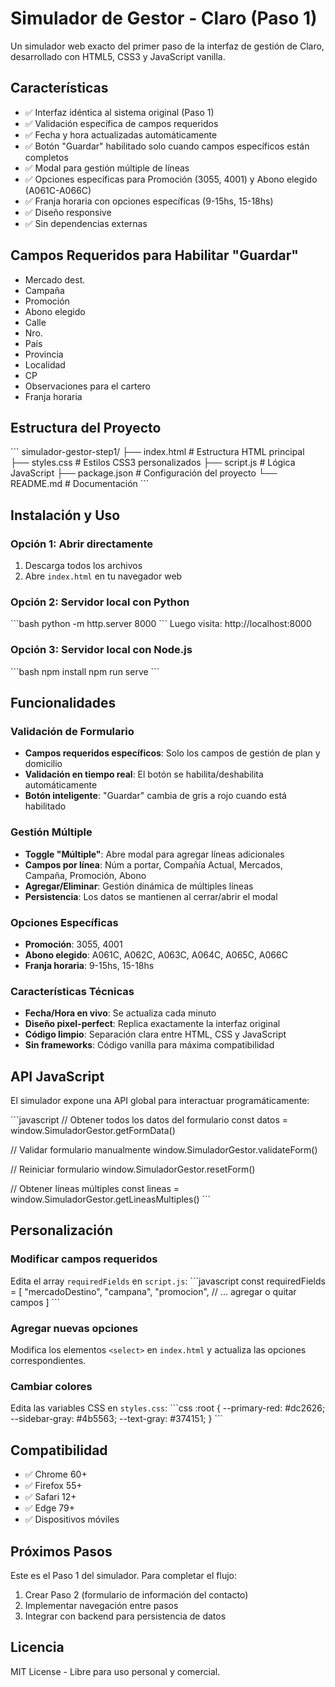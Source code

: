 # Simulador de Gestor - Claro (Paso 1)

Un simulador web exacto del primer paso de la interfaz de gestión de Claro, desarrollado con HTML5, CSS3 y JavaScript vanilla.

## Características

- ✅ Interfaz idéntica al sistema original (Paso 1)
- ✅ Validación específica de campos requeridos
- ✅ Fecha y hora actualizadas automáticamente
- ✅ Botón "Guardar" habilitado solo cuando campos específicos están completos
- ✅ Modal para gestión múltiple de líneas
- ✅ Opciones específicas para Promoción (3055, 4001) y Abono elegido (A061C-A066C)
- ✅ Franja horaria con opciones específicas (9-15hs, 15-18hs)
- ✅ Diseño responsive
- ✅ Sin dependencias externas

## Campos Requeridos para Habilitar "Guardar"

- Mercado dest.
- Campaña
- Promoción
- Abono elegido
- Calle
- Nro.
- País
- Provincia
- Localidad
- CP
- Observaciones para el cartero
- Franja horaria

## Estructura del Proyecto

\`\`\`
simulador-gestor-step1/
├── index.html          # Estructura HTML principal
├── styles.css          # Estilos CSS3 personalizados
├── script.js           # Lógica JavaScript
├── package.json        # Configuración del proyecto
└── README.md          # Documentación
\`\`\`

## Instalación y Uso

### Opción 1: Abrir directamente
1. Descarga todos los archivos
2. Abre `index.html` en tu navegador web

### Opción 2: Servidor local con Python
\`\`\`bash
python -m http.server 8000
\`\`\`
Luego visita: http://localhost:8000

### Opción 3: Servidor local con Node.js
\`\`\`bash
npm install
npm run serve
\`\`\`

## Funcionalidades

### Validación de Formulario
- **Campos requeridos específicos**: Solo los campos de gestión de plan y domicilio
- **Validación en tiempo real**: El botón se habilita/deshabilita automáticamente
- **Botón inteligente**: "Guardar" cambia de gris a rojo cuando está habilitado

### Gestión Múltiple
- **Toggle "Múltiple"**: Abre modal para agregar líneas adicionales
- **Campos por línea**: Núm a portar, Compañía Actual, Mercados, Campaña, Promoción, Abono
- **Agregar/Eliminar**: Gestión dinámica de múltiples líneas
- **Persistencia**: Los datos se mantienen al cerrar/abrir el modal

### Opciones Específicas
- **Promoción**: 3055, 4001
- **Abono elegido**: A061C, A062C, A063C, A064C, A065C, A066C
- **Franja horaria**: 9-15hs, 15-18hs

### Características Técnicas
- **Fecha/Hora en vivo**: Se actualiza cada minuto
- **Diseño pixel-perfect**: Replica exactamente la interfaz original
- **Código limpio**: Separación clara entre HTML, CSS y JavaScript
- **Sin frameworks**: Código vanilla para máxima compatibilidad

## API JavaScript

El simulador expone una API global para interactuar programáticamente:

\`\`\`javascript
// Obtener todos los datos del formulario
const datos = window.SimuladorGestor.getFormData()

// Validar formulario manualmente
window.SimuladorGestor.validateForm()

// Reiniciar formulario
window.SimuladorGestor.resetForm()

// Obtener líneas múltiples
const lineas = window.SimuladorGestor.getLineasMultiples()
\`\`\`

## Personalización

### Modificar campos requeridos
Edita el array `requiredFields` en `script.js`:
\`\`\`javascript
const requiredFields = [
  "mercadoDestino",
  "campana", 
  "promocion",
  // ... agregar o quitar campos
]
\`\`\`

### Agregar nuevas opciones
Modifica los elementos `<select>` en `index.html` y actualiza las opciones correspondientes.

### Cambiar colores
Edita las variables CSS en `styles.css`:
\`\`\`css
:root {
  --primary-red: #dc2626;
  --sidebar-gray: #4b5563;
  --text-gray: #374151;
}
\`\`\`

## Compatibilidad

- ✅ Chrome 60+
- ✅ Firefox 55+
- ✅ Safari 12+
- ✅ Edge 79+
- ✅ Dispositivos móviles

## Próximos Pasos

Este es el Paso 1 del simulador. Para completar el flujo:
1. Crear Paso 2 (formulario de información del contacto)
2. Implementar navegación entre pasos
3. Integrar con backend para persistencia de datos

## Licencia

MIT License - Libre para uso personal y comercial.

